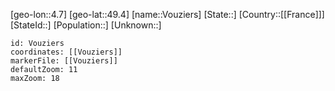 ﻿---
location: [49.4,4.7]
mapzoom: [7,12] 
mapmarker: city 
type: City
tags:
- geo/City


SpocWebEntityId: 35358
isDeleted: false
confidential: public

---
[geo-lon::4.7]
[geo-lat::49.4]
[name::Vouziers]
[State::]
[Country::[[France]]]
[StateId::]
[Population::]
[Unknown::]


```leaflet
id: Vouziers
coordinates: [[Vouziers]]
markerFile: [[Vouziers]]
defaultZoom: 11 
maxZoom: 18
```
